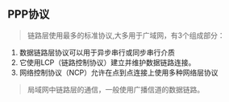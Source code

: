 ## PPP协议
> 链路层使用最多的标准协议,大多用于广域网，有3个组成部分：
1. 数据链路层协议可以用于异步串行或同步串行介质
2. 它使用LCP（链路控制协议）建立并维护数据链路连接。
3. 网络控制协议（NCP）允许在点到点连接上使用多种网络层协议

> 局域网中链路层的通信，一般使用广播信道的数据链路。